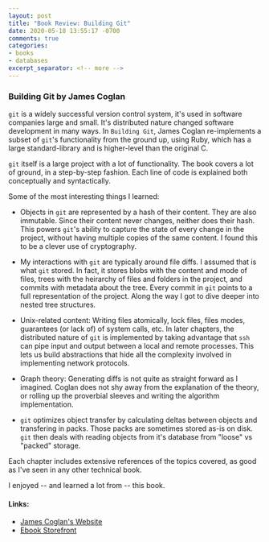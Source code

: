 ```yaml
---
layout: post
title: "Book Review: Building Git"
date: 2020-05-18 13:55:17 -0700
comments: true
categories:
- books
- databases
excerpt_separator: <!-- more -->
---
```


### Building Git by James Coglan

`git` is a widely successful version control system, it's used in software companies large and small. It's distributed nature changed software development in many ways. In `Building Git`, James Coglan re-implements a subset of `git`'s functionality from the ground up, using Ruby, which has a large standard-library and is higher-level than the original C.

`git` itself is a large project with a lot of functionality. The book covers a lot of ground, in a step-by-step fashion. Each line of code is explained both conceptually and syntactically.

<!-- more -->

Some of the most interesting things I learned:

- Objects in `git` are represented by a hash of their content. They are also immutable. Since their content never changes, neither does their hash. This powers `git`'s ability to capture the state of every change in the project, without having multiple copies of the same content. I found this to be a clever use of cryptography.

- My interactions with `git` are typically around file diffs. I assumed that is what `git` stored. In fact, it stores blobs with the content and mode of files, trees with the heirarchy of files and folders in the project, and commits with metadata about the tree. Every commit in `git` points to a full representation of the project. Along the way I got to dive deeper into nested tree structures.

- Unix-related content: Writing files atomically, lock files, files modes, guarantees (or lack of) of system calls, etc. In later chapters, the distributed nature of `git` is implemented by taking advantage that `ssh` can pipe input and output between a local and remote processes. This lets us build abstractions that hide all the complexity involved in implementing network protocols.

- Graph theory: Generating diffs is not quite as straight forward as I imagined. Coglan does not shy away from the explanation of the theory, or rolling up the proverbial sleeves and writing the algorithm implementation.

- `git` optimizes object transfer by calculating deltas between objects and transfering in packs. Those packs are sometimes stored as-is on disk. `git` then deals with reading objects from it's database from "loose" vs "packed" storage.

Each chapter includes extensive references of the topics covered, as good as I've seen in any other technical book.

I enjoyed -- and learned a lot from -- this book.

#### Links:
- [James Coglan's Website](http://jcoglan.com/)
- [Ebook Storefront](https://shop.jcoglan.com/building-git/)

